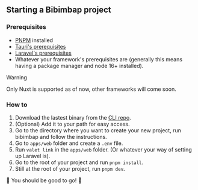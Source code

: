 ## Starting a Bibimbap project

### Prerequisites
- [PNPM](https://pnpm.io/installation) installed
- [Tauri's prerequisites](https://tauri.app/v1/guides/getting-started/prerequisites)
- [Laravel's prerequisites](https://laravel.com/docs/10.x/installation#your-first-laravel-project)
- Whatever your framework's prerequisites are (generally this means having a package manager and node 16+ installed).

> [!WARNING]  
> Only Nuxt is supported as of now, other frameworks will come soon.

### How to
1. Download the lastest binary from the [CLI repo](https://github.com/theokbokki/bibimbap-cli).
2. (Optional) Add it to your path for easy access.
3. Go to the directory where you want to create your new project, run bibimbap and follow the instructions.
4. Go to `apps/web` folder and create a `.env` file.
5. Run `valet link` in the `apps/web` folder. (Or whatever your way of setting up Laravel is).
6. Go to the root of your project and run `pnpm install`.
7. Still at the root of your project, run `pnpm dev`.

🎉 You should be good to go! 🎉
